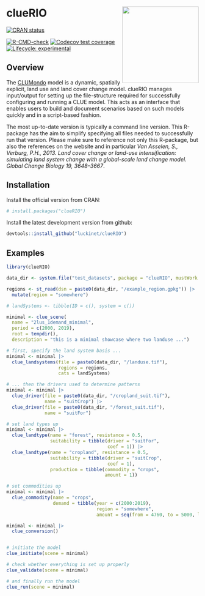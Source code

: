 
<!-- README.md is generated from README.Rmd. Please edit that file -->

# clueRIO <a href='https://github.com/luckinet/cluerio/'><img src='man/figures/logo.svg' align="right" height="200" /></a>

<!-- badges: start -->

[![CRAN
status](https://www.r-pkg.org/badges/version/cluerio)](https://CRAN.R-project.org/package=cluerio)

[![R-CMD-check](https://github.com/luckinet/cluerio/actions/workflows/R-CMD-check.yaml/badge.svg)](https://github.com/luckinet/cluerio/actions/workflows/R-CMD-check.yaml)
[![Codecov test
coverage](https://codecov.io/gh/luckinet/cluerio/branch/main/graph/badge.svg)](https://app.codecov.io/gh/luckinet/cluerio?branch=main)
[![Lifecycle:
experimental](https://img.shields.io/badge/lifecycle-experimental-orange.svg)](https://lifecycle.r-lib.org/articles/stages.html#experimental)
<!-- badges: end -->

## Overview

The
[CLUMondo](https://www.environmentalgeography.nl/site/data-models/models/clumondo-model/)
model is a dynamic, spatially explicit, land use and land cover change
model. clueRIO manages input/output for setting up the file-structure
required for successfully configuring and running a CLUE model. This
acts as an interface that enables users to build and document scenarios
based on such models quickly and in a script-based fashion.

The most up-to-date version is typically a command line version. This
R-package has the aim to simplify specifying all files needed to
successfully run that version. Please make sure to reference not only
this R-package, but also the references on the website and in particular
*Van Asselen, S., Verburg, P.H., 2013. Land cover change or land-use
intensification: simulating land system change with a global-scale land
change model. Global Change Biology 19, 3648–3667*.

## Installation

Install the official version from CRAN:

``` r
# install.packages("clueRIO")
```

Install the latest development version from github:

``` r
devtools::install_github("luckinet/clueRIO")
```

## Examples

``` r
library(clueRIO)

data_dir <- system.file("test_datasets", package = "clueRIO", mustWork = TRUE)

regions <- st_read(dsn = paste0(data_dir, "/example_region.gpkg")) |> 
  mutate(region = "somewhere")

# landSystems <- tibble(ID = c(), system = c())

minimal <- clue_scene(
  name = "2lus_1demand_minimal", 
  period = c(2000, 2019),
  root = tempdir(), 
  description = "this is a minimal showcase where two landuse ...")

# first, specify the land system basis ...
minimal <- minimal |> 
  clue_landsystems(file = paste0(data_dir, "/landuse.tif"), 
                   regions = regions, 
                   cats = landSystems)

# ... then the drivers used to determine patterns
minimal <- minimal |> 
  clue_driver(file = paste0(data_dir, "/cropland_suit.tif"), 
              name = "suitCrop") |> 
  clue_driver(file = paste0(data_dir, "/forest_suit.tif"), 
              name = "suitFor")

# set land types up
minimal <- minimal |> 
  clue_landtype(name = "forest", resistance = 0.5,
                suitability = tibble(driver = "suitFor", 
                                     coef = 1)) |> 
  clue_landtype(name = "cropland", resistance = 0.5,
                suitability = tibble(driver = "suitCrop", 
                                     coef = 1), 
                production = tibble(commodity = "crops", 
                                    amount = 1))

# set commodities up
minimal <- minimal |> 
  clue_commodity(name = "crops", 
                 demand = tibble(year = c(2000:2019), 
                                 region = "somewhere", 
                                 amount = seq(from = 4760, to = 5000, length.out = 20)))

minimal <- minimal |> 
  clue_conversion()


# initiate the model
clue_initiate(scene = minimal)

# check whether everything is set up properly
clue_validate(scene = minimal)

# and finally run the model
clue_run(scene = minimal)
```
